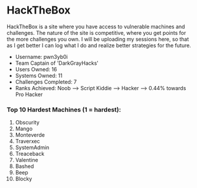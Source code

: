 # HackTheBox

HackTheBox is a site where you have access to vulnerable machines and challenges. The nature of the site is competitive, where 
you get points for the more challenges you own. I will be uploading my sessions here, so that as I get better I can log what I do
and realize better strategies for the future.

- Username: pwn3yb0i
- Team Captain of 'DarkGrayHacks'
- Users Owned: 16
- Systems Owned: 11
- Challenges Completed: 7
- Ranks Achieved:
Noob --> Script Kiddie --> Hacker --> 0.44% towards Pro Hacker

### Top 10 Hardest Machines (1 = hardest):
1. Obscurity
2. Mango
3. Monteverde
4. Traverxec
5. SystemAdmin
6. Treaceback
7. Valentine
8. Bashed
9. Beep
10. Blocky
